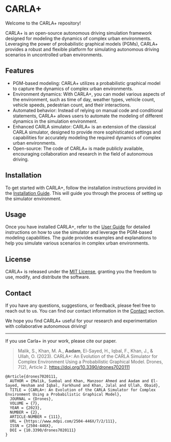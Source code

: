 # CARLA+

Welcome to the CARLA+ repository!

CARLA+ is an open-source autonomous driving simulation framework designed for modeling the dynamics of complex urban environments. Leveraging the power of probabilistic graphical models (PGMs), CARLA+ provides a robust and flexible platform for simulating autonomous driving scenarios in uncontrolled urban environments.

## Features

- PGM-based modeling: CARLA+ utilizes a probabilistic graphical model to capture the dynamics of complex urban environments.
- Environment dynamics: With CARLA+, you can model various aspects of the environment, such as time of day, weather types, vehicle count, vehicle speeds, pedestrian count, and their interactions.
- Automated behavior: Instead of relying on manual code and conditional statements, CARLA+ allows users to automate the modeling of different dynamics in the simulation environment.
- Enhanced CARLA simulator: CARLA+ is an extension of the classical CARLA simulator, designed to provide more sophisticated settings and capabilities for accurately modeling the required dynamics of complex urban environments.
- Open-source: The code of CARLA+ is made publicly available, encouraging collaboration and research in the field of autonomous driving.

## Installation

To get started with CARLA+, follow the installation instructions provided in the [Installation Guide](docs/installation-guide.md). This will guide you through the process of setting up the simulator environment.

## Usage

Once you have installed CARLA+, refer to the [User Guide](docs/user-guide.md) for detailed instructions on how to use the simulator and leverage the PGM-based modeling capabilities. The guide provides examples and explanations to help you simulate various scenarios in complex urban environments.

## License

CARLA+ is released under the [MIT License](LICENSE), granting you the freedom to use, modify, and distribute the software.

## Contact

If you have any questions, suggestions, or feedback, please feel free to reach out to us. You can find our contact information in the [Contact](docs/contact.md) section.

We hope you find CARLA+ useful for your research and experimentation with collaborative autonomous driving!

---

If you use Carla+ in your work, please cite our paper.

> Malik, S., Khan, M. A., **Aadam**, El-Sayed, H., Iqbal, F., Khan, J., & Ullah, O. (2023). CARLA+: An Evolution of the CARLA Simulator for Complex Environment Using a Probabilistic Graphical Model. Drones, 7(2), Article 2. https://doi.org/10.3390/drones7020111

```
@Article{drones7020111,
  AUTHOR = {Malik, Sumbal and Khan, Manzoor Ahmed and Aadam and El-Sayed, Hesham and Iqbal, Farkhund and Khan, Jalal and Ullah, Obaid},
  TITLE = {CARLA+: An Evolution of the CARLA Simulator for Complex Environment Using a Probabilistic Graphical Model},
  JOURNAL = {Drones},
  VOLUME = {7},
  YEAR = {2023},
  NUMBER = {2},
  ARTICLE-NUMBER = {111},
  URL = {https://www.mdpi.com/2504-446X/7/2/111},
  ISSN = {2504-446X},
  DOI = {10.3390/drones7020111}
}
```
